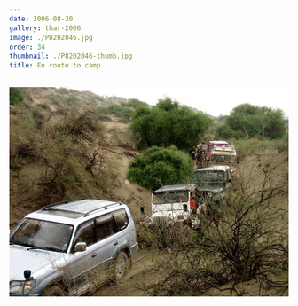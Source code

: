 ```yaml
---
date: 2006-08-30
gallery: thar-2006
image: ./P8202046.jpg
order: 34
thumbnail: ./P8202046-thumb.jpg
title: En route to camp
---
```


![En route to camp](./P8202046.jpg)